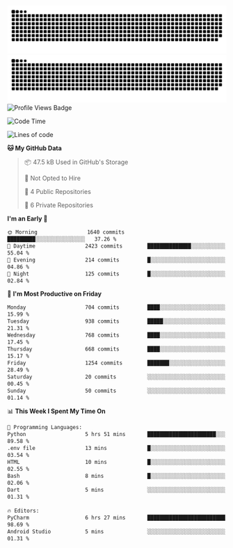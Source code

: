 <img src="https://github.com/nielsbaggerman/nielsbaggerman/blob/output/github-contribution-grid-snake.svg#gh-light-mode-only" alt="GitHub Snake Light">
<img src="https://github.com/nielsbaggerman/nielsbaggerman/blob/output/github-contribution-grid-snake-dark.svg#gh-dark-mode-only" alt="GitHub Snake Dark">
<img src="https://komarev.com/ghpvc/?username=nielsbaggerman&amp;label=Profile+Views" alt="Profile Views Badge" />

<!--START_SECTION:waka-->
![Code Time](http://img.shields.io/badge/Code%20Time-2%2C116%20hrs%2023%20mins-blue)

![Lines of code](https://img.shields.io/badge/From%20Hello%20World%20I%27ve%20Written-7.3%20million%20lines%20of%20code-blue)

**🐱 My GitHub Data** 

> 📦 47.5 kB Used in GitHub's Storage 
 > 
> 🚫 Not Opted to Hire
 > 
> 📜 4 Public Repositories 
 > 
> 🔑 6 Private Repositories 
 > 
**I'm an Early 🐤** 

```text
🌞 Morning                1640 commits        █████████░░░░░░░░░░░░░░░░   37.26 % 
🌆 Daytime                2423 commits        ██████████████░░░░░░░░░░░   55.04 % 
🌃 Evening                214 commits         █░░░░░░░░░░░░░░░░░░░░░░░░   04.86 % 
🌙 Night                  125 commits         █░░░░░░░░░░░░░░░░░░░░░░░░   02.84 % 
```
📅 **I'm Most Productive on Friday** 

```text
Monday                   704 commits         ████░░░░░░░░░░░░░░░░░░░░░   15.99 % 
Tuesday                  938 commits         █████░░░░░░░░░░░░░░░░░░░░   21.31 % 
Wednesday                768 commits         ████░░░░░░░░░░░░░░░░░░░░░   17.45 % 
Thursday                 668 commits         ████░░░░░░░░░░░░░░░░░░░░░   15.17 % 
Friday                   1254 commits        ███████░░░░░░░░░░░░░░░░░░   28.49 % 
Saturday                 20 commits          ░░░░░░░░░░░░░░░░░░░░░░░░░   00.45 % 
Sunday                   50 commits          ░░░░░░░░░░░░░░░░░░░░░░░░░   01.14 % 
```


📊 **This Week I Spent My Time On** 

```text
💬 Programming Languages: 
Python                   5 hrs 51 mins       ██████████████████████░░░   89.58 % 
.env file                13 mins             █░░░░░░░░░░░░░░░░░░░░░░░░   03.54 % 
HTML                     10 mins             █░░░░░░░░░░░░░░░░░░░░░░░░   02.55 % 
Bash                     8 mins              █░░░░░░░░░░░░░░░░░░░░░░░░   02.06 % 
Dart                     5 mins              ░░░░░░░░░░░░░░░░░░░░░░░░░   01.31 % 

🔥 Editors: 
PyCharm                  6 hrs 27 mins       █████████████████████████   98.69 % 
Android Studio           5 mins              ░░░░░░░░░░░░░░░░░░░░░░░░░   01.31 % 
```


<!--END_SECTION:waka-->
